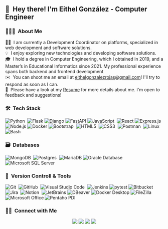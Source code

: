 ## 👋 &nbsp;Hey there! I'm Eithel González - Computer Engineer

### 👨🏻‍💻 &nbsp;About Me

👨‍💻 &nbsp;I am currently a Development Coordinator on platforms, specialized in web development and software solutions.\
💡 &nbsp;I enjoy exploring new technologies and developing software solutions.\
🎓 &nbsp;I hold a degree in Computer Engineering, which I obtained in 2019, and a Master’s in Educational Informatics since 2021. My professional experience spans both backend and frontend development\
✉️ &nbsp;You can shoot me an email at eithelgonzalezrojas@gmail.com! I'll try to respond as soon as I can.\
📄 &nbsp;Please have a look at my [Resume](https://drive.google.com/file/d/1XtBs4d5njwyOqtaySwemBx7Ri5UJWXZV/view?usp=sharing) for more details about me. I'm open to feedback and suggestions!

### 🛠 &nbsp;Tech Stack

![Python](https://img.shields.io/badge/python-3670A0?style=for-the-badge&logo=python&logoColor=ffdd54)&nbsp;
![Flask](https://img.shields.io/badge/flask-000000?style=for-the-badge&logo=flask&logoColor=white)
![Django](https://img.shields.io/badge/django-092E20?style=for-the-badge&logo=django&logoColor=white)
![FastAPI](https://img.shields.io/badge/fastapi-009688?style=for-the-badge&logo=fastapi&logoColor=white)
![JavaScript](https://img.shields.io/badge/javascript-%23323330.svg?style=for-the-badge&logo=javascript&logoColor=%23F7DF1E)&nbsp;
![React](https://img.shields.io/badge/react-61DAFB?style=for-the-badge&logo=react&logoColor=black)
![Express.js](https://img.shields.io/badge/express.js-000000?style=for-the-badge&logo=express&logoColor=white)
![Node.js](https://img.shields.io/badge/node.js-339933?style=for-the-badge&logo=nodedotjs&logoColor=white)
![Docker](https://img.shields.io/badge/docker-2496ED?style=for-the-badge&logo=docker&logoColor=white)
![Bootstrap](https://img.shields.io/badge/bootstrap-%23563D7C.svg?style=for-the-badge&logo=bootstrap&logoColor=white)&nbsp;
![HTML5](https://img.shields.io/badge/html5-%23E34F26.svg?style=for-the-badge&logo=html5&logoColor=white)&nbsp;
![CSS3](https://img.shields.io/badge/css3-%231572B6.svg?style=for-the-badge&logo=css3&logoColor=white)&nbsp;
![Postman](https://img.shields.io/badge/Postman-FF6C37?style=for-the-badge&logo=postman&logoColor=white)&nbsp;
![Linux](https://img.shields.io/badge/linux-FCC624?style=for-the-badge&logo=linux&logoColor=black)
![Bash](https://img.shields.io/badge/bash-4EAA25?style=for-the-badge&logo=gnubash&logoColor=white)

### 🗃 &nbsp;Databases

![MongoDB](https://img.shields.io/badge/MongoDB-%234ea94b.svg?style=for-the-badge&logo=mongodb&logoColor=white)&nbsp;
![Postgres](https://img.shields.io/badge/postgres-%23316192.svg?style=for-the-badge&logo=postgresql&logoColor=white)&nbsp;
![MariaDB](https://img.shields.io/badge/mariadb-003545?style=for-the-badge&logo=mariadb&logoColor=white)
![Oracle Database](https://img.shields.io/badge/oracle%20database-F80000?style=for-the-badge&logo=oracle&logoColor=white)
![Microsoft SQL Server](https://img.shields.io/badge/sql%20server-CC2927?style=for-the-badge&logo=microsoft%20sql%20server&logoColor=white)


### 🧰 &nbsp;Version Controll & Tools 

![Git](https://img.shields.io/badge/git-%23F05033.svg?style=for-the-badge&logo=git&logoColor=white)&nbsp;
![GitHub](https://img.shields.io/badge/github-%23121011.svg?style=for-the-badge&logo=github&logoColor=white)&nbsp;
![Visual Studio Code](https://img.shields.io/badge/Visual%20Studio%20Code-0078d7.svg?style=for-the-badge&logo=visual-studio-code&logoColor=white)&nbsp;
![Jenkins](https://img.shields.io/badge/jenkins-%232C5263.svg?style=for-the-badge&logo=jenkins&logoColor=white)
![pytest](https://img.shields.io/badge/pytest-0A9EDC?style=for-the-badge&logo=pytest&logoColor=white)
![Bitbucket](https://img.shields.io/badge/bitbucket-%230047B3.svg?style=for-the-badge&logo=bitbucket&logoColor=white)&nbsp;
![Jira](https://img.shields.io/badge/jira-%230A0FFF.svg?style=for-the-badge&logo=jira&logoColor=white)&nbsp;
![Notion](https://img.shields.io/badge/Notion-%23000000.svg?style=for-the-badge&logo=notion&logoColor=white)&nbsp;
![JetBrains](https://img.shields.io/badge/jetbrains-000000?style=for-the-badge&logo=jetbrains&logoColor=white)
![DBeaver](https://img.shields.io/badge/dbeaver-372923?style=for-the-badge&logo=dbeaver&logoColor=white)
![Docker Desktop](https://img.shields.io/badge/docker%20desktop-2496ED?style=for-the-badge&logo=docker&logoColor=white)
![FileZilla](https://img.shields.io/badge/filezilla-BF0000?style=for-the-badge&logo=filezilla&logoColor=white)
![Microsoft Office](https://img.shields.io/badge/microsoft%20office-D83B01?style=for-the-badge&logo=microsoft%20office&logoColor=white)
![Pentaho PDI](https://img.shields.io/badge/pentaho%20pdi-003545?style=for-the-badge&logo=pentaho&logoColor=white)

### 🤝🏻 &nbsp;Connect with Me

<p align="center">
<a href="https://www.linkedin.com/in/eigonzalezrojas/"><img src="https://img.shields.io/badge/-Eithel%20González%20Rojas-0077B5?style=flat&logo=Linkedin&logoColor=white"/></a>
<a href="mailto:eithelgonzalezrojas@gmail.com"><img src="https://img.shields.io/badge/-eithelgonzalezrojas-D14836?style=flat&logo=Gmail&logoColor=white"/></a>
<a href="https://www.instagram.com/eithel_08/"><img src="https://img.shields.io/badge/-eithel08-E4405F?style=flat&logo=Instagram&logoColor=white"/></a>
<a href="https://twitter.com/Eithel_08"><img src="https://img.shields.io/badge/-Eithel_08-1DA1F2?style=flat&logo=X&logoColor=white"/></a>
</p>
